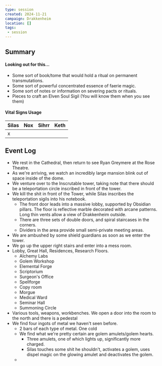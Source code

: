 ```yaml
---
type: session
created: 2024-11-21
campaign: Drakkenheim
location: []
tags:
 - session
---
```



## Summary

#### Looking out for this...

- Some sort of book/tome that would hold a ritual on permanent transmutations.
- Some sort of powerful concentrated essence of faerie magic.
- Some sort of notes or information on severing pacts or rituals.
- Pieces to craft an Elven Soul Sigil (You will know them when you see them)

####  Vital Signs Usage

| Silas | Nox | Sihrr | Keth |
| ----- | --- | ----- | ---- |
| x     |     |       |      |

## Event Log

- We rest in the Cathedral, then return to see Ryan Greymere at the Rose Theatre.
- As we're arriving, we watch an incredibly large mansion blink out of space inside of the dome.
- We venture over to the Inscrutable tower, taking note that there should be a teleportation circle inscribed in front of the tower.
- We kill the shit in front of the Tower, while Silas inscribes the teleportation sigils into his notebook.
	- The front door leads into a massive lobby, supported by Obsidian pillars. The floor is reflective marble decorated with arcane patterns. Long thin vents allow a view of Drakkenheim outside. 
	- There are three sets of double doors, and spiral staircases in the corners.
	- Dividers in the area provide small semi-private meeting areas.
- We are ambushed by some shield guardians as soon as we enter the tower.
- We go up the upper right stairs and enter into a mess room.
- Lobby, Great Hall, Residences, Research Floors.
	- Alchemy Labs
	- Golem Workshop
	- Elemental Forge
	- Scriptorium
	- Surgeon's Office
	- Spellforge
	- Copy room
	- Morgue
	- Medical Ward
	- Seminar Hall
	- Summoning Circle
- Various tools, weapons, workbenches. We open a door into the room to the north and there is a pedestal
- We find four ingots of metal we haven't seen before.
	- 2 bars of each type of metal. One cold
	- We find what we're pretty certain are golem amulets/golem hearts.
		- Three amulets, one of which lights up, significantly more charged.
		- Silas touches some shit he shouldn't, activates a golem, uses dispel magic on the glowing amulet and deactivates the golem.
	- 
